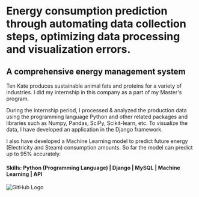 # Energy consumption prediction through automating data collection steps, optimizing data processing and visualization errors. 
## A comprehensive energy management system

Ten Kate produces sustainable animal fats and proteins for a variety of industries.
I did my internship in this company as a part of my Master's program.

During the internship period, I processed & analyzed the production data using the programming language Python and other related packages and libraries such as Numpy, Pandas, SciPy, Scikit-learn, etc. To visualize the data, I have developed an application in the Django framework. 

I also have developed a Machine Learning model to predict future energy (Electricity and Steam) consumption amounts. So far the model can predict up to 95% accurately.

#### Skills: Python (Programming Language) | Django | MySQL | Machine Learning | API 

![GitHub Logo](/images/github-logo.png)
